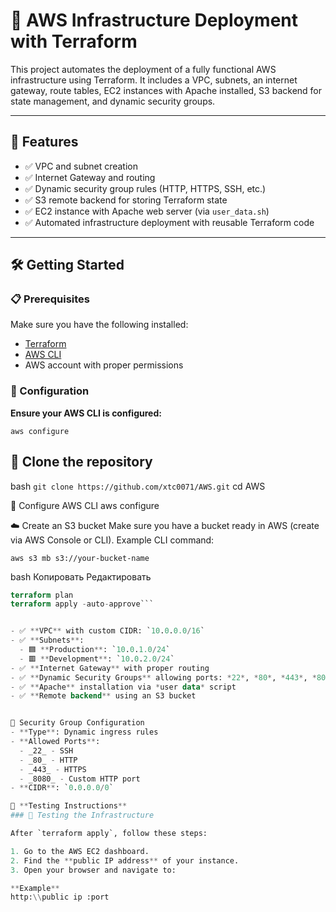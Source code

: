 # 🚀 AWS Infrastructure Deployment with Terraform

This project automates the deployment of a fully functional AWS infrastructure using Terraform. It includes a VPC, subnets, an internet gateway, route tables, EC2 instances with Apache installed, S3 backend for state management, and dynamic security groups.

---

## 📌 Features

- ✅ VPC and subnet creation
- ✅ Internet Gateway and routing
- ✅ Dynamic security group rules (HTTP, HTTPS, SSH, etc.)
- ✅ S3 remote backend for storing Terraform state
- ✅ EC2 instance with Apache web server (via `user_data.sh`)
- ✅ Automated infrastructure deployment with reusable Terraform code

---

## 🛠️ Getting Started

### 📋 Prerequisites

Make sure you have the following installed:

- [Terraform](https://www.terraform.io/downloads)
- [AWS CLI](https://aws.amazon.com/cli/)
- AWS account with proper permissions

### 🔧 Configuration

**Ensure your AWS CLI is configured:**

```aws configure```


## 📁 Clone the repository

bash
```git clone https://github.com/xtc0071/AWS.git```
cd AWS

🔧 Configure AWS CLI
aws configure

☁️ Create an S3 bucket
Make sure you have a bucket ready in AWS (create via AWS Console or CLI). Example CLI command:

```aws s3 mb s3://your-bucket-name```

bash
Копировать
Редактировать



```terraform init
terraform plan
terraform apply -auto-approve```


- ✅ **VPC** with custom CIDR: `10.0.0.0/16`
- ✅ **Subnets**:  
  - 🟦 **Production**: `10.0.1.0/24`  
  - 🟥 **Development**: `10.0.2.0/24`
- ✅ **Internet Gateway** with proper routing
- ✅ **Dynamic Security Groups** allowing ports: *22*, *80*, *443*, *8080*
- ✅ **Apache** installation via *user data* script
- ✅ **Remote backend** using an S3 bucket


🔐 Security Group Configuration
- **Type**: Dynamic ingress rules
- **Allowed Ports**: 
  - _22_ - SSH
  - _80_ - HTTP
  - _443_ - HTTPS
  - _8080_ - Custom HTTP port
- **CIDR**: `0.0.0.0/0`

🧪 **Testing Instructions**
### 🧪 Testing the Infrastructure

After `terraform apply`, follow these steps:

1. Go to the AWS EC2 dashboard.
2. Find the **public IP address** of your instance.
3. Open your browser and navigate to:

**Example**
http:\\public ip :port



